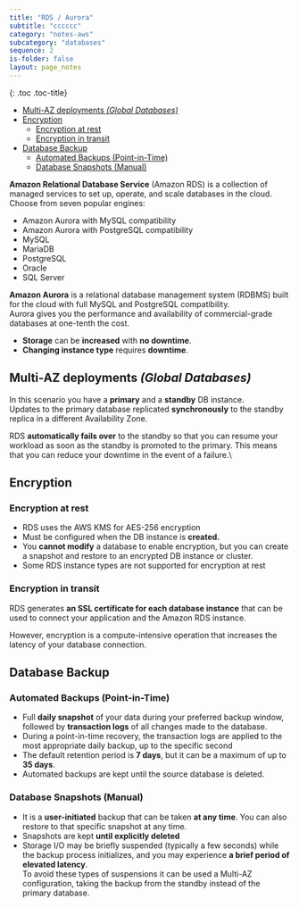 ```yaml
---
title: "RDS / Aurora"
subtitle: "cccccc"
category: "notes-aws"
subcategory: "databases"
sequence: 2
is-folder: false
layout: page_notes
---
```


{: .toc .toc-title}
- [Multi-AZ deployments _(Global Databases)_](#multi-az-deployments-global-databases)
- [Encryption](#encryption)
  - [Encryption at rest](#encryption-at-rest)
  - [Encryption in transit](#encryption-in-transit)
- [Database Backup](#database-backup)
  - [Automated Backups (Point-in-Time) ](#automated-backups-point-in-time-)
  - [Database Snapshots (Manual)](#database-snapshots-manual)


**Amazon Relational Database Service** (Amazon RDS) is a collection of managed services to set up, operate, and scale databases in the cloud.  
Choose from seven popular engines:
- Amazon Aurora with MySQL compatibility
- Amazon Aurora with PostgreSQL compatibility
- MySQL
- MariaDB
- PostgreSQL
- Oracle
- SQL Server 

**Amazon Aurora** is a relational database management system (RDBMS) built for the cloud with full MySQL and PostgreSQL compatibility.  
Aurora gives you the performance and availability of commercial-grade databases at one-tenth the cost.

* **Storage** can be **increased** with **no downtime**.
* **Changing instance type** requires **downtime**.

## Multi-AZ deployments _(Global Databases)_

In this scenario you have a **primary** and a **standby** DB instance.\
Updates to the primary database replicated **synchronously** to the standby replica in a different Availability Zone.

RDS **automatically fails over** to the standby so that you can resume your workload as soon as the standby is promoted to the primary. This means that you can reduce your downtime in the event of a failure.\


## Encryption

### Encryption at rest

* RDS uses the AWS KMS for AES-256 encryption
* Must be configured when the DB instance is **created.**
* You **cannot modify** a database to enable encryption, but you can create a snapshot and restore to an encrypted DB instance or cluster.
* Some RDS instance types are not supported for encryption at rest

### Encryption in transit

&#x20;RDS generates **an SSL certificate for each database instance** that can be used to connect your application and the Amazon RDS instance.

However, encryption is a compute-intensive operation that increases the latency of your database connection.

## Database Backup

### Automated Backups (Point-in-Time)&#x20;

* Full **daily snapshot** of your data during your preferred backup window, followed by **transaction logs** of all changes made to the database.&#x20;
* During a point-in-time recovery, the transaction logs are applied to the most appropriate daily backup, up to the specific second
* The default retention period is **7 days**, but it can be a maximum of up to **35 days**.
* Automated backups are kept until the source database is deleted.

### Database Snapshots (Manual)

* It is a **user-initiated** backup that can be taken **at any time**. You can also restore to that specific snapshot at any time.
* Snapshots are kept **until explicitly deleted**
* Storage I/O may be briefly suspended (typically a few seconds) while the backup process initializes, and you may experience **a brief period of elevated latency**.\
  To avoid these types of suspensions it can be used a Multi-AZ configuration, taking the backup from the standby instead of the primary database.

